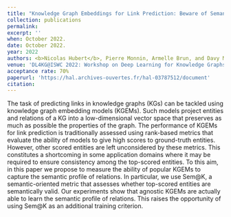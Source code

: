 ```yaml
---
title: "Knowledge Graph Embeddings for Link Prediction: Beware of Semantics!"
collection: publications
permalink:
excerpt: ''
when: October 2022.
date: October 2022.
year: 2022
authors: <b>Nicolas Hubert</b>, Pierre Monnin, Armelle Brun, and Davy Monticolo
venue: 'DL4KG@ISWC 2022: Workshop on Deep Learning for Knowledge Graphs, held as part of ISWC 2022: the 21st International Semantic Web Conference'
acceptance rate: 70%
paperurl: 'https://hal.archives-ouvertes.fr/hal-03787512/document'
citation:
---
```

The task of predicting links in knowledge graphs (KGs) can be tackled using knowledge graph embedding models (KGEMs). Such models project entities and relations of a KG into a low-dimensional vector space that preserves as much as possible the properties of the graph. The performance of KGEMs for link prediction is traditionally assessed using rank-based metrics that evaluate the ability of models to give high scores to ground-truth entities. However, other scored entities are left unconsidered by these metrics. This constitutes a shortcoming in some application domains where it may be required to ensure consistency among the top-scored entities. To this aim, in this paper we propose to measure the ability of popular KGEMs to capture the semantic profile of relations. In particular, we use Sem@K, a semantic-oriented metric that assesses whether top-scored entities are semantically valid. Our experiments show that agnostic KGEMs are actually able to learn the semantic profile of relations. This raises the opportunity of using Sem@K as an additional training criterion.
